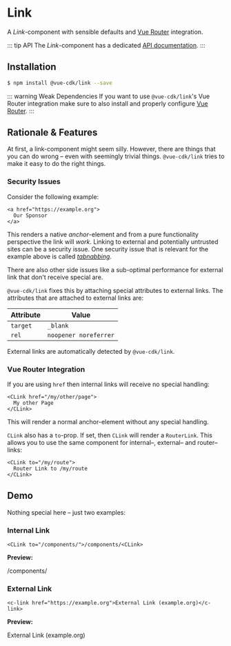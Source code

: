 # Link
A *Link*-component with sensible defaults and [Vue Router](https://router.vuejs.org/) integration.

::: tip API
The *Link*-component has a dedicated [API documentation](./../../api/link/README.md).
:::

## Installation
``` sh
$ npm install @vue-cdk/link --save
```

::: warning Weak Dependencies
If you want to use `@vue-cdk/link`'s Vue Router integration make sure to also install and properly configure [Vue Router](https://router.vuejs.org/).
:::

## Rationale & Features
At first, a link-component might seem silly. However, there are things that you can do wrong – even with seemingly trivial things. `@vue-cdk/link` tries to make it easy to do the right things.

### Security Issues
Consider the following example:

```markup
<a href="https://example.org">
  Our Sponsor
</a>
```

This renders a native *anchor*-element and from a pure functionality perspective the link will *work*. Linking to external and potentially untrusted sites can be a security issue. One security issue that is relevant for the example above is called *[tabnabbing](https://en.wikipedia.org/wiki/Tabnabbing)*.

There are also other side issues like a sub-optimal performance for external link that don't receive special are.

`@vue-cdk/link` fixes this by attaching special attributes to external links. The attributes that are attached to external links are:

Attribute | Value
---------|----------
 `target` | `_blank`
 `rel` | `noopener noreferrer`

External links are automatically detected by `@vue-cdk/link`.

### Vue Router Integration
If you are using `href` then internal links will receive no special handling:

``` markup
<CLink href="/my/other/page">
  My other Page
</CLink>
```
This will render a normal anchor-element without any special handling.

`CLink` also has a `to`-prop. If set, then `CLink` will render a `RouterLink`. This allows you to use the same component for internal–, external– and router–links:

``` markup
<CLink to="/my/route">
  Router Link to /my/route
</CLink>
```

## Demo
Nothing special here – just two examples:

### Internal Link

```markup
<CLink to="/components/">/components/<CLink>
```

**Preview:**

<c-link to="/components/">/components/</c-link>

### External Link

```markup
<c-link href="https://example.org">External Link (example.org)</c-link>
```

**Preview:**

<c-link href="https://example.org">External Link (example.org)</c-link>
